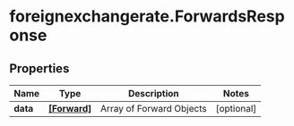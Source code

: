 # foreignexchangerate.ForwardsResponse

## Properties

Name | Type | Description | Notes
------------ | ------------- | ------------- | -------------
**data** | [**[Forward]**](Forward.md) | Array of Forward Objects | [optional] 


